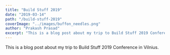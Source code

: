 ```yaml
---
title: "Build Stuff 2019"
date: "2019-03-14"
path: "/build-stuff-2019"
coverImage: "../images/buffon_needles.png"
author: "Prakash Prasad"
excerpt: "This is a blog post about my trip to Build Stuff 2019 Conference in Vilnius..."
---
```


This is a blog post about my trip to Build Stuff 2019 Conference in Vilnius.